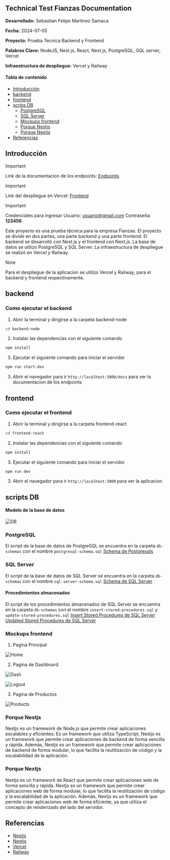 ## Technical Test Fianzas Documentation

**Desarrollado:** Sebastian Felipe Martinez Samaca

**Fecha:** 2024-07-05

**Proyecto:** Prueba Tecnica Backend y Frontend

**Palabras Clave:** NodeJS, Nest.js, React, Next.js, PostgreSQL, SQL server, Vercel

**Infraestructura de despliegue:** Vercel y Railway

#### Tabla de contenido

- [Introducción](#introducción)
- [backend](#backend)
- [frontend](#frontend)
- [scrips DB](#scripts-db)
  - [PostgreSQL](#postgresql)
  - [SQL Server](#sql-server)
  - [Mockups frontend](#mockups-frontend)
  - [Porque Nestjs](#porque-nestjs)
  - [Porque Nextjs](#porque-nextjs)
- [Referencias](#referencias)

## Introducción

> [!IMPORTANT]
> Link de la documentacion de los endpoints: [Endpoints](https://technical-test-fianzas-development.up.railway.app/docs#/)

> [!IMPORTANT]
> Link del despliegue en Vercel: [Frontend](https://technical-test-fianzas-frontend.vercel.app/)

> [!IMPORTANT]
> Credenciales para ingresar
> Usuario: usuario@gmail.com
> Contraseña: **123456**

Este proyecto es una prueba técnica para la empresa Fianzas. El proyecto se divide en dos partes, una parte backend y una parte frontend. El backend se desarrolló con Nest.js y el frontend con Next.js. La base de datos se utilizó PostgreSQL y SQL Server. La infraestructura de despliegue se realizó en Vercel y Railway.

> [!NOTE]
> Para el despliegue de la aplicacion se utilizo Vercel y Railway, para el backend y frontend respectivamente.

## backend

### Como ejecutar el backend

1. Abrir la terminal y dirigirse a la carpeta backend-node

```bash
cd backend-node
```

2. Instalar las dependencias con el siguiente comando

```bash
npm install
```

3. Ejecutar el siguiente comando para iniciar el servidor

```bash
npm run start:dev
```

3. Abrir el navegador para ir `http://localhost:3000/docs` para ver la documentacion de los endpoints

## frontend

### Como ejecutar el frontend

1. Abrir la terminal y dirigirse a la carpeta frontend-react

```bash
cd frontend-react
```

2. Instalar las dependencias con el siguiente comando

```bash
npm install
```

3. Ejecutar el siguiente comando para iniciar el servidor

```bash
npm run dev
```

3. Abrir el navegador para ir `http://localhost:3000` para ver la aplicacion

## scripts DB

#### Modelo de la base de datos

![DB](./assets/db-fianzas.png)

### PostgreSQL

El script de la base de datos de PostgreSQL se encuentra en la carpeta `db-schemas` con el nombre `postgresql-schema.sql`
[Schema de Postgresqls](./db-schemas/postgresql-schema.sql)

### SQL Server

El script de la base de datos de SQL Server se encuentra en la carpeta `db-schemas` con el nombre `sql-server-schema.sql`
[Schema de SQL Server](./db-schemas/sql-server-schema.sql)

#### Procedimientos almacenados

El script de los procedimientos almacenados de SQL Server se encuentra en la carpeta `db-schemas` con el nombre `insert-stored-procedures.sql` y `update-stored-procedures.sql`
[Insert Stored Procedures de SQL Server](./db-schemas/insert-stored-procedures.sql)
[Updated Stored Procedures de SQL Server](./db-schemas/update-stored-procedures.sql)

### Mockups frontend

1. Pagina Principal

![Home](./assets/home.png)

2. Pagina de Dashboard

![Dash](./assets/dash.png)

![Logout](./assets/products.png)

3. Pagina de Productos

![Products](./assets/logout.png)

### Porque Nestjs

Nestjs es un framework de Node.js que permite crear aplicaciones escalables y eficientes. Es un framework que utiliza TypeScript, Nestjs es un framework que permite crear aplicaciones de backend de forma sencilla y rápida. Además, Nestjs es un framework que permite crear aplicaciones de backend de forma modular, lo que facilita la reutilización de código y la escalabilidad de la aplicación.

### Porque Nextjs

Nextjs es un framework de React que permite crear aplicaciones web de forma sencilla y rápida. Nextjs es un framework que permite crear aplicaciones web de forma modular, lo que facilita la reutilización de código y la escalabilidad de la aplicación. Además, Nextjs es un framework que permite crear aplicaciones web de forma eficiente, ya que utiliza el concepto de renderizado del lado del servidor.

## Referencias

- [Nestjs](https://nestjs.com/)
- [Nextjs](https://nextjs.org/)
- [Vercel](https://vercel.com/)
- [Railway](https://railway.app/)
